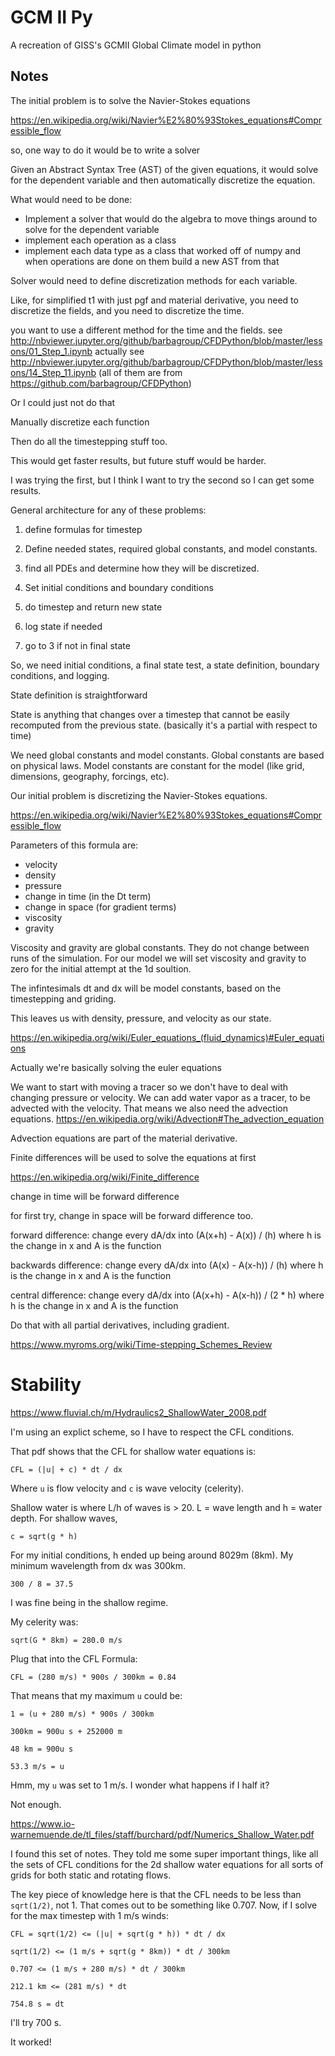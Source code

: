 # GCM II Py

A recreation of GISS's GCMII Global Climate model in python

## Notes

The initial problem is to solve the Navier-Stokes equations

https://en.wikipedia.org/wiki/Navier%E2%80%93Stokes_equations#Compressible_flow

so, one way to do it would be to write a solver

Given an Abstract Syntax Tree (AST) of the given equations, it would solve for the
dependent variable and then automatically discretize the equation.

What would need to be done:
* Implement a solver that would do the algebra to move things around to solve 
    for the dependent variable
* implement each operation as a class
* implement each data type as a class that worked off of numpy and when 
    operations are done on them build a new AST from that

Solver would need to define discretization methods for each variable.

Like, for simplified t1 with just pgf and material derivative, you need to discretize the fields, and you need to discretize the time. 

you want to use a different method for the time and the fields. 
see http://nbviewer.jupyter.org/github/barbagroup/CFDPython/blob/master/lessons/01_Step_1.ipynb
actually see http://nbviewer.jupyter.org/github/barbagroup/CFDPython/blob/master/lessons/14_Step_11.ipynb
(all of them are from https://github.com/barbagroup/CFDPython)


Or I could just not do that

Manually discretize each function

Then do all the timestepping stuff too.

This would get faster results, but future stuff would be harder.

I was trying the first, but I think I want to try the second so I can get some
results.

General architecture for any of these problems:

1. define formulas for timestep

2. Define needed states, required global constants, and model constants.

3. find all PDEs and determine how they will be discretized.

4. Set initial conditions and boundary conditions

5. do timestep and return new state

6. log state if needed

7. go to 3 if not in final state


So, we need initial conditions, a final state test, a state definition, boundary conditions, and logging.

State definition is straightforward

State is anything that changes over a timestep that cannot be easily recomputed from the previous state.
(basically it's a partial with respect to time)

We need global constants and model constants. Global constants are based on physical laws. Model constants are constant for the model (like grid, dimensions, geography, forcings, etc).

Our initial problem is discretizing the Navier-Stokes equations.

https://en.wikipedia.org/wiki/Navier%E2%80%93Stokes_equations#Compressible_flow

Parameters of this formula are: 
* velocity
* density
* pressure
* change in time (in the Dt term)
* change in space (for gradient terms)
* viscosity
* gravity

Viscosity and gravity are global constants. They do not change between runs of the simulation.
For our model we will set viscosity and gravity to zero for the initial attempt at the 1d soultion.

The infintesimals dt and dx will be model constants, based on the timestepping and griding.

This leaves us with density, pressure, and velocity as our state.

https://en.wikipedia.org/wiki/Euler_equations_(fluid_dynamics)#Euler_equations

Actually we're basically solving the euler equations

We want to start with moving a tracer so we don't have to deal with changing pressure or velocity. 
We can add water vapor as a tracer, to be advected with the velocity.
That means we also need the advection equations.
https://en.wikipedia.org/wiki/Advection#The_advection_equation

Advection equations are part of the material derivative.

Finite differences will be used to solve the equations at first

https://en.wikipedia.org/wiki/Finite_difference

change in time will be forward difference

for first try, change in space will be forward difference too.

forward difference: change every dA/dx into (A(x+h) - A(x)) / (h) where h is the change in x and A is the function

backwards difference: change every dA/dx into (A(x) - A(x-h)) / (h) where h is the change in x and A is the function

central difference: change every dA/dx into (A(x+h) - A(x-h)) / (2 * h) where h is the change in x and A is the function


Do that with all partial derivatives, including gradient.




https://www.myroms.org/wiki/Time-stepping_Schemes_Review





# Stability

https://www.fluvial.ch/m/Hydraulics2_ShallowWater_2008.pdf

I'm using an explict scheme, so I have to respect the CFL conditions.

That pdf shows that the CFL for shallow water equations is:

```
CFL = (|u| + c) * dt / dx
```

Where `u` is flow velocity and `c` is wave velocity (celerity).

Shallow water is where L/h of waves is > 20.
L = wave length and h = water depth.
For shallow waves, 

```
c = sqrt(g * h)
```

For my initial conditions, h ended up being around 8029m (8km).
My minimum wavelength from dx was 300km.
```
300 / 8 = 37.5
```
I was fine being in the shallow regime.

My celerity was:
```
sqrt(G * 8km) = 280.0 m/s
```

Plug that into the CFL Formula:
```
CFL = (280 m/s) * 900s / 300km = 0.84
```

That means that my maximum `u` could be:

```
1 = (u + 280 m/s) * 900s / 300km

300km = 900u s + 252000 m

48 km = 900u s

53.3 m/s = u
```

Hmm, my `u` was set to 1 m/s. I wonder what happens if I half it?

Not enough.

https://www.io-warnemuende.de/tl_files/staff/burchard/pdf/Numerics_Shallow_Water.pdf

I found this set of notes. They told me some super important things, like all
the sets of CFL conditions for the 2d shallow water equations for all sorts of 
grids for both static and rotating flows.

The key piece of knowledge here is that the CFL needs to be less than `sqrt(1/2)`, not 1.
That comes out to be something like 0.707.
Now, if I solve for the max timestep with 1 m/s winds:

```
CFL = sqrt(1/2) <= (|u| + sqrt(g * h)) * dt / dx

sqrt(1/2) <= (1 m/s + sqrt(g * 8km)) * dt / 300km

0.707 <= (1 m/s + 280 m/s) * dt / 300km

212.1 km <= (281 m/s) * dt 

754.8 s = dt
```

I'll try 700 s.

It worked!






